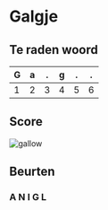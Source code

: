 # Galgje

## Te raden woord

|G|a|.|g|.|.|
|-|-|-|-|-|-|
|1|2|3|4|5|6|

## Score
![gallow](./images/3.png)

## Beurten
### A N I G L